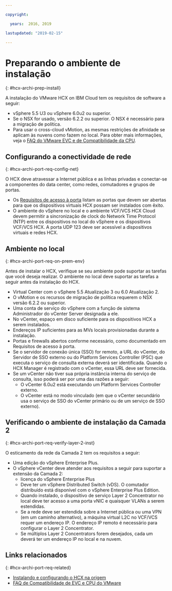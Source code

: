 ```yaml
---

copyright:

  years:  2016, 2019

lastupdated: "2019-02-15"

---
```

# Preparando o ambiente de instalação
{: #hcx-archi-prep-install}

A instalação do VMware HCX on IBM Cloud tem os requisitos de software a seguir:
* vSphere 5.5 U3 ou vSphere 6.0u2 ou superior.
* Se o NSX for usado, versão 6.2.2 ou superior. O NSX é necessário para a migração de política.
* Para usar o cross-cloud vMotion, as mesmas restrições de afinidade se aplicam às nuvens como fazem no local. Para obter mais informações, veja o [FAQ do VMware EVC e de Compatibilidade da CPU](http://bit.ly/2vK6Sp5).

## Configurando a conectividade de rede
{: #hcx-archi-port-req-config-net}

O HCX deve atravessar a Internet pública e as linhas privadas e conectar-se a componentes do data center, como redes, comutadores e grupos de portas.
* Os [Requisitos de acesso à porta](/docs/services/vmwaresolutions/archiref/hcx-archi?topic=vmware-solutions-hcx-archi-port-req) listam as portas que devem ser abertas para que os dispositivos virtuais HCX possam ser instalados com êxito.
* O ambiente do vSphere no local e o ambiente VCF/VCS HCX Cloud devem permitir a sincronização de clock do Network Time Protocol (NTP) entre os dispositivos no local do vSphere e os dispositivos VCF/VCS HCX. A porta UDP 123 deve ser acessível a dispositivos virtuais e redes HCX.

## Ambiente no local
{: #hcx-archi-port-req-on-prem-env}

Antes de instalar o HCX, verifique se seu ambiente pode suportar as tarefas que você deseja realizar. O ambiente no local deve suportar as tarefas a seguir antes da instalação do HCX.
* Virtual Center com o vSphere 5.5 Atualização 3 ou 6.0 Atualização 2.
* O vMotion e os recursos de migração de política requerem o NSX versão 6.2.2 ou superior.
* Uma conta de serviço do vSphere com a função de sistema Administrador do vCenter Server designada a ele.
* No vCenter, espaço em disco suficiente para os dispositivos HCX a serem instalados.
* Endereços IP suficientes para as MVs locais provisionadas durante a instalação.
* Portas e firewalls abertos conforme necessário, como documentado em Requisitos de acesso à porta.
* Se o servidor de conexão única (SSO) for remoto, a URL do vCenter, do Servidor de SSO externo ou do Platform Services Controller (PSC) que executa o serviço de consulta externa deverá ser identificada. Quando o HCX Manager é registrado com o vCenter, essa URL deve ser fornecida.
* Se um vCenter não tiver sua própria instância interna do serviço de consulta, isso poderá ser por uma das razões a seguir:
  * O vCenter 6.0u2 está executando um Platform Services Controller externo.
  * O vCenter está no modo vinculado (em que o vCenter secundário usa o serviço de SSO do vCenter primário ou de um serviço de SSO externo).

## Verificando o ambiente de instalação da Camada 2
{: #hcx-archi-port-req-verify-layer-2-inst}

O esticamento da rede da Camada 2 tem os requisitos a seguir:
* Uma edição do vSphere Enterprise Plus.
* O vSphere vCenter deve atender aos requisitos a seguir para suportar a extensão da Camada 2:
  * licença do vSphere Enterprise Plus
  * Deve ter um vSphere Distributed Switch (vDS). O comutador distribuído está disponível com o vSphere Enterprise Plus Edition.
  * Quando instalado, o dispositivo de serviço Layer 2 Concentrator no local deve ter acesso a uma porta vNIC e quaisquer VLANs a serem estendidas.
  * Se a rede deve ser estendida sobre a Internet pública ou uma VPN (em um caminho alternativo), a máquina virtual L2C no VCF/VCS requer um endereço IP. O endereço IP remoto é necessário para configurar o Layer 2 Concentrator.
  * Se múltiplos Layer 2 Concentrators forem desejados, cada um deverá ter um endereço IP no local e na nuvem.

## Links relacionados
{: #hcx-archi-port-req-related}

* [Instalando e configurando o HCX na origem](/docs/services/vmwaresolutions/archiref/hcx-archi?topic=vmware-solutions-hcx-archi-install-cfg-src)
* [ FAQ de Compatibilidade de EVC e CPU do VMware ](http://bit.ly/2vK6Sp5)
